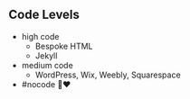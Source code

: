 ## Code Levels
- high code
  - Bespoke HTML
  - Jekyll
- medium code
  - WordPress, Wix, Weebly, Squarespace
- \#nocode 🦄❤️

